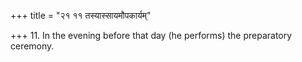 +++
title = "२१ ११ तस्यास्सायमौपकार्यम्"

+++
11. In the evening before that day (he performs) the preparatory ceremony.
